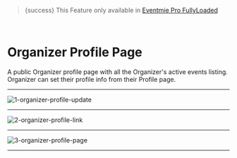 > {success} This Feature only available in [Eventmie Pro FullyLoaded](https://classiebit.com/eventmie-pro-fullyloaded)

<br>

# Organizer Profile Page

A public Organizer profile page with all the Organizer's active events listing. Organizer can set their profile info from their Profile page.

---

![1-organizer-profile-update](https://eventmie-pro-docs.classiebit.com//images/fullyloaded/1-organizer-profile-update.png "1-organizer-profile-update")

---

![2-organizer-profile-link](https://eventmie-pro-docs.classiebit.com//images/fullyloaded/2-organizer-profile-link.png "2-organizer-profile-link")

---

![3-organizer-profile-page](https://eventmie-pro-docs.classiebit.com//images/v2/EventmieProFullyLoadedV2.0/3-organizer-profile-page.png "3-organizer-profile-page")

---

